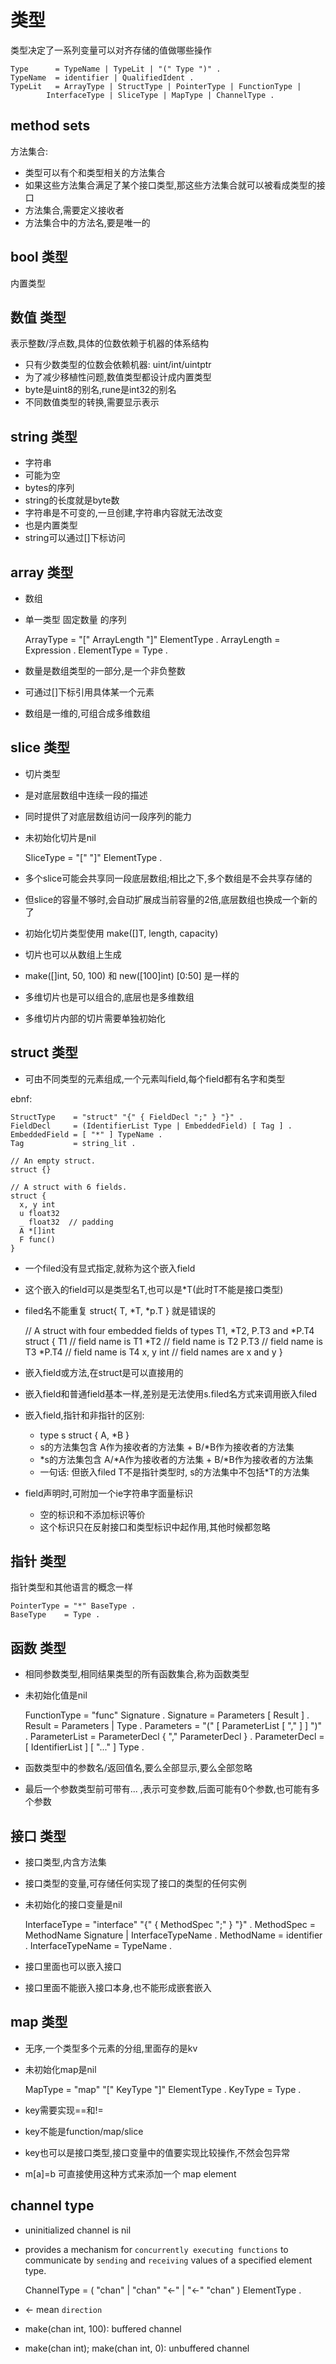 # 类型

类型决定了一系列变量可以对齐存储的值做哪些操作

    Type      = TypeName | TypeLit | "(" Type ")" .
    TypeName  = identifier | QualifiedIdent .
    TypeLit   = ArrayType | StructType | PointerType | FunctionType |
            InterfaceType | SliceType | MapType | ChannelType .

## method sets

方法集合:

- 类型可以有个和类型相关的方法集合
- 如果这些方法集合满足了某个接口类型,那这些方法集合就可以被看成类型的接口
- 方法集合,需要定义接收者
- 方法集合中的方法名,要是唯一的

## bool 类型

内置类型

## 数值 类型

表示整数/浮点数,具体的位数依赖于机器的体系结构

- 只有少数类型的位数会依赖机器: uint/int/uintptr
- 为了减少移植性问题,数值类型都设计成内置类型
- byte是uint8的别名,rune是int32的别名
- 不同数值类型的转换,需要显示表示

## string 类型

- 字符串
- 可能为空
- bytes的序列
- string的长度就是byte数
- 字符串是不可变的,一旦创建,字符串内容就无法改变
- 也是内置类型
- string可以通过[]下标访问

## array 类型

- 数组
- 单一类型 固定数量 的序列

    ArrayType   = "[" ArrayLength "]" ElementType .
    ArrayLength = Expression .
    ElementType = Type .

- 数量是数组类型的一部分,是一个非负整数
- 可通过[]下标引用具体某一个元素
- 数组是一维的,可组合成多维数组

## slice 类型

- 切片类型
- 是对底层数组中连续一段的描述
- 同时提供了对底层数组访问一段序列的能力
- 未初始化切片是nil

    SliceType = "[" "]" ElementType .

- 多个slice可能会共享同一段底层数组;相比之下,多个数组是不会共享存储的
- 但slice的容量不够时,会自动扩展成当前容量的2倍,底层数组也换成一个新的了
- 初始化切片类型使用 make([]T, length, capacity)
- 切片也可以从数组上生成
- make([]int, 50, 100) 和 new([100]int) [0:50] 是一样的
- 多维切片也是可以组合的,底层也是多维数组
- 多维切片内部的切片需要单独初始化

## struct 类型

- 可由不同类型的元素组成,一个元素叫field,每个field都有名字和类型

ebnf:

    StructType    = "struct" "{" { FieldDecl ";" } "}" .  
    FieldDecl     = (IdentifierList Type | EmbeddedField) [ Tag ] .  
    EmbeddedField = [ "*" ] TypeName .  
    Tag           = string_lit .

    // An empty struct.  
    struct {}

    // A struct with 6 fields.
    struct {
      x, y int
      u float32
      _ float32  // padding
      A *[]int
      F func()
    }

- 一个filed没有显式指定,就称为这个嵌入field
- 这个嵌入的field可以是类型名T,也可以是\*T(此时T不能是接口类型)
- filed名不能重复 struct{ T, \*T, \*p.T } 就是错误的

    // A struct with four embedded fields of types T1, *T2, P.T3 and *P.T4
    struct {
      T1        // field name is T1
      *T2       // field name is T2
      P.T3      // field name is T3
      *P.T4     // field name is T4
      x, y int  // field names are x and y
    }

- 嵌入field或方法,在struct是可以直接用的
- 嵌入field和普通field基本一样,差别是无法使用s.filed名方式来调用嵌入filed
- 嵌入field,指针和非指针的区别:
  - type s struct { A, \*B }
  - s的方法集包含   A作为接收者的方法集 + B/\*B作为接收者的方法集
  - \*s的方法集包含  A/\*A作为接收者的方法集 + B/\*B作为接收者的方法集
  - 一句话: 但嵌入filed T不是指针类型时, s的方法集中不包括\*T的方法集
- field声明时,可附加一个ie字符串字面量标识
  - 空的标识和不添加标识等价
  - 这个标识只在反射接口和类型标识中起作用,其他时候都忽略

## 指针 类型

指针类型和其他语言的概念一样

    PointerType = "*" BaseType .
    BaseType    = Type .

## 函数 类型

- 相同参数类型,相同结果类型的所有函数集合,称为函数类型
- 未初始化值是nil

    FunctionType   = "func" Signature .
    Signature      = Parameters [ Result ] .
    Result         = Parameters | Type .
    Parameters     = "(" [ ParameterList [ "," ] ] ")" .
    ParameterList  = ParameterDecl { "," ParameterDecl } .
    ParameterDecl  = [ IdentifierList ] [ "..." ] Type .

- 函数类型中的参数名/返回值名,要么全部显示,要么全部忽略
- 最后一个参数类型前可带有... ,表示可变参数,后面可能有0个参数,也可能有多个参数

## 接口 类型

- 接口类型,内含方法集
- 接口类型的变量,可存储任何实现了接口的类型的任何实例
- 未初始化的接口变量是nil

    InterfaceType      = "interface" "{" { MethodSpec ";" } "}" .
    MethodSpec         = MethodName Signature | InterfaceTypeName .
    MethodName         = identifier .
    InterfaceTypeName  = TypeName .

- 接口里面也可以嵌入接口
- 接口里面不能嵌入接口本身,也不能形成嵌套嵌入

## map 类型

- 无序,一个类型多个元素的分组,里面存的是kv
- 未初始化map是nil

    MapType     = "map" "[" KeyType "]" ElementType .
    KeyType     = Type .

- key需要实现==和!=
- key不能是function/map/slice
- key也可以是接口类型,接口变量中的值要实现比较操作,不然会包异常
- m[a]=b 可直接使用这种方式来添加一个 map element

## channel type

- uninitialized channel is nil
- provides a mechanism for `concurrently executing functions` to
 communicate by `sending` and `receiving` values of a specified element type.

    ChannelType = ( "chan" | "chan" "<-" | "<-" "chan" ) ElementType .

- <- mean `direction`
- make(chan int, 100): buffered channel
- make(chan int); make(chan int, 0): unbuffered channel
